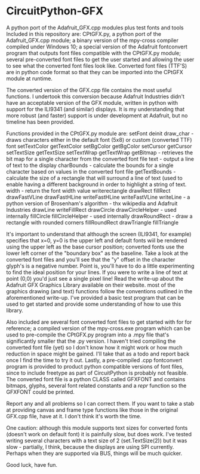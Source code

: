 # CircuitPython-GFX
A python port of the Adafruit_GFX.cpp modules plus test fonts and tools
Included in this repository are: CPtGFX.py, a python port of the Adafruit_GFX.cpp module; a binary version of the mpy-cross compiler compiled under Windows 10; a special version of the Adafruit fontconvert program that outputs font files compatible with the CPtGFX.py module; several pre-converted font files to get the user started and allowing the user to see what the converted font files look like.  Converted font files (TTF'S) are in python code format so that they can be imported into the CPtGFX module at runtime.  

The converted version of the GFX.cpp file contains the most useful functions.  I undertook this conversion because Adafruit Industries didn't have an acceptable version of the GFX module, written in python with support for the ILI9341 (and similar) displays.  It is my understanding that more robust (and faster) support is under development at Adafruit, but no timeline has been provided.

Functions provided in the CPtGFX.py module are:
  setFont
  deinit
  draw_char - draws characters either in the default font (5x8) or custom (converted TTF) font
  setTextColor
  getTextColor
  setBgColor
  getBgColor
  setCursor
  getCursor
  setTextSize
  getTextSize
  setTextWrap
  getTextWrap
  getBitmap - retrieves the bit map for a single character from the converted font file
  text      - output a line of text to the display
  charBounds  - calculate the bounds for a single character based on values in the converted font file
  getTextBounds - calculate the size of a rectangle that will surround a line of text (used to enable having a different background
                         in order to highlight a string of text.
  width - return the font width value
  writerectangle
  drawRect
  fillRect
  drawFastVLine
  drawFastHLine
  writeFastHLine
  writeFastVLine
  writeLine - a python version of Brosenham's algorithm - thx wikipedia and Adafruit Industries
  drawLine
  writeFillRect
  drawCircle
  drawCircleHelper  - used internally
  fillCircle
  fillCircleHelper  - used internally
  drawRoundRect - draw a rectangle with rounded corners
  fillRoundRect
  drawTriangle
  fillTriangle
  
  It's important to understand that although the screen (ILI9341, for example) specifies that x=0, y=0 is the upper left and default fonts wiil be rendered using the upper left as the base cursor position; converted fonts use the lower left corner of the "boundary box" as the baseline.  Take a look at the converted font files and you'll see that the "y" offset in the character glyph's is a negative number.  Point is, you'll have to do a little experimenting to find the ideal position for your lines.  If you were to write a line of text at point (0,0) you'd just see a single pixel line!  Read the write-up about the Adafruit GFX Graphics Library available on their website.  most of the graphics drawing (and text) functions follow the conventions outlined in the aforementioned write-up.  I've provided a basic test program that can be used to get started and provide some understanding of how to use this library.
  
Also included are several font converted font files to get started with for for reference; a compiled version of the mpy-cross.exe program which can be used to pre-compile the CPtGFX.py program into a .mpy file that's significantly smaller that the .py version.  I haven't tried compiling the converted font file (yet) so I don't know how it might work or how much reduction in space might be gained.
I'll take that as a todo and report back once I find the time to try it out.  Lastly, a pre-compiled .cpp fontconvert program is provided to product python compatible versions of font files, since to include freetype as part of CircuitPython is probably not feasible.  The converted font file is a python CLASS called GFXFONT and contains bitmaps, glyphs, several font related constants and a _repr_ function so the GFXFONT could be printed.

Report any and all problems so I can correct them.  If you want to take a stab at providing canvas and frame type functions like those in the original GFX.cpp file, have at it.  I don't think it's worth the time.

One caution:  although this module supports text sizes for converted fonts (doesn't work on default font) it is painfully slow, but does work.  I've tested writing several characters with a text size of 2 (set.TextSize(2)) but it was slow - partially, I think, because the displays are using SPI currently.  Perhaps when they are supported via BUS, things will be much quicker.

Good luck, have fun.
